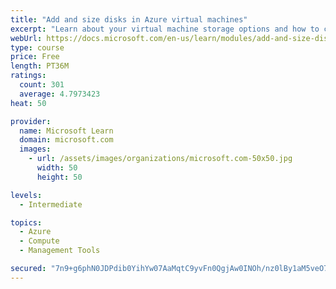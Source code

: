 ```yaml
---
title: "Add and size disks in Azure virtual machines"
excerpt: "Learn about your virtual machine storage options and how to choose between standard and premium, managed and unmanaged disks for your Azure virtual machine."
webUrl: https://docs.microsoft.com/en-us/learn/modules/add-and-size-disks-in-azure-virtual-machines/
type: course
price: Free
length: PT36M
ratings:
  count: 301
  average: 4.7973423
heat: 50

provider:
  name: Microsoft Learn
  domain: microsoft.com
  images:
    - url: /assets/images/organizations/microsoft.com-50x50.jpg
      width: 50
      height: 50

levels:
  - Intermediate

topics:
  - Azure
  - Compute
  - Management Tools

secured: "7n9+g6phN0JDPdib0YihYw07AaMqtC9yvFn0QgjAw0INOh/nz0lBy1aM5veO7bCjxaJ0W+tvA70Bno292QhAu/ipkpUPgddjl97xGRHNwbxJ9ecM8Hc80qP7xzguWmD1WFc5A+knVAquX5NPVhFDZIzGB3i/NxQA8lKcXZGV3LS2NiJlMJY/CxsDGwlqoIlKpe5wdaV0zJ++L0Av5F5//9L1II6llt4pgyB14laf1JH9H652iiJOmH/g36eixc9JVvWlnj6sZBr1KaS4wgrL9aMql5pbxcCx1S7DXrWJyHvYxEduXqEQJo1jR1QQztuvo14iNyIPQN5O3Ldkzopgd3GU8cwwhbbMdoFGNr4zc/B7O9rP4QfX58A3/yJDmYJI22i2FiQxuIUHbMKi72JcVHmKF4MMxg5AXbeErfA+Sj4=;HQ/6j6Vj9CAYnHX/NbiEUw=="
---
```


